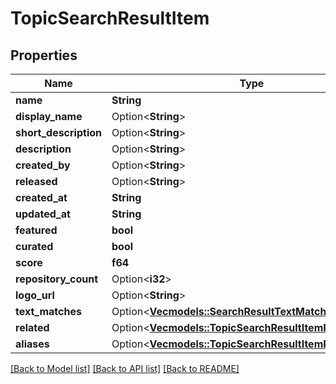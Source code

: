 # TopicSearchResultItem

## Properties

Name | Type | Description | Notes
------------ | ------------- | ------------- | -------------
**name** | **String** |  | 
**display_name** | Option<**String**> |  | 
**short_description** | Option<**String**> |  | 
**description** | Option<**String**> |  | 
**created_by** | Option<**String**> |  | 
**released** | Option<**String**> |  | 
**created_at** | **String** |  | 
**updated_at** | **String** |  | 
**featured** | **bool** |  | 
**curated** | **bool** |  | 
**score** | **f64** |  | 
**repository_count** | Option<**i32**> |  | [optional]
**logo_url** | Option<**String**> |  | [optional]
**text_matches** | Option<[**Vec<models::SearchResultTextMatchesInner>**](search_result_text_matches_inner.md)> |  | [optional]
**related** | Option<[**Vec<models::TopicSearchResultItemRelatedInner>**](topic_search_result_item_related_inner.md)> |  | [optional]
**aliases** | Option<[**Vec<models::TopicSearchResultItemRelatedInner>**](topic_search_result_item_related_inner.md)> |  | [optional]

[[Back to Model list]](../README.md#documentation-for-models) [[Back to API list]](../README.md#documentation-for-api-endpoints) [[Back to README]](../README.md)


